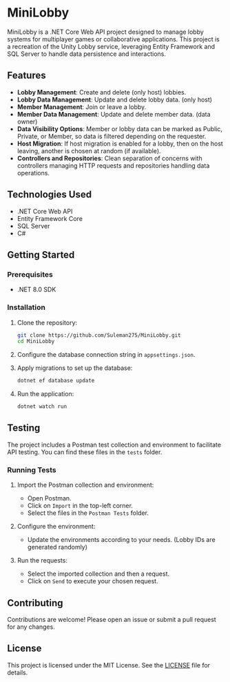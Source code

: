 # MiniLobby

MiniLobby is a .NET Core Web API project designed to manage lobby systems for multiplayer games or collaborative applications. This project is a recreation of the Unity Lobby service, leveraging Entity Framework and SQL Server to handle data persistence and interactions.

## Features

- **Lobby Management**: Create and delete (only host) lobbies.
- **Lobby Data Management**: Update and delete lobby data. (only host)
- **Member Management**: Join or leave a lobby.
- **Member Data Management**: Update and delete member data. (data owner)
- **Data Visibility Options**: Member or lobby data can be marked as Public, Private, or Member, so data is filtered depending on the requester.
- **Host Migration**: If host migration is enabled for a lobby, then on the host leaving, another is chosen at random (if available).
- **Controllers and Repositories**: Clean separation of concerns with controllers managing HTTP requests and repositories handling data operations.

## Technologies Used

- .NET Core Web API
- Entity Framework Core
- SQL Server
- C#

## Getting Started

### Prerequisites

- .NET 8.0 SDK

### Installation

1. Clone the repository:
    ```sh
    git clone https://github.com/Suleman275/MiniLobby.git
    cd MiniLobby
    ```
2. Configure the database connection string in `appsettings.json`.

3. Apply migrations to set up the database:
    ```sh
    dotnet ef database update
    ```

4. Run the application:
    ```sh
    dotnet watch run
    ```

## Testing

The project includes a Postman test collection and environment to facilitate API testing. You can find these files in the `tests` folder.

### Running Tests

1. Import the Postman collection and environment:
    - Open Postman.
    - Click on `Import` in the top-left corner.
    - Select the files in the `Postman Tests` folder.

2. Configure the environment:
    - Update the environments according to your needs. (Lobby IDs are generated randomly)

3. Run the requests:
    - Select the imported collection and then a request.
    - Click on `Send` to execute your chosen request.

## Contributing

Contributions are welcome! Please open an issue or submit a pull request for any changes.

## License

This project is licensed under the MIT License. See the [LICENSE](LICENSE) file for details.
